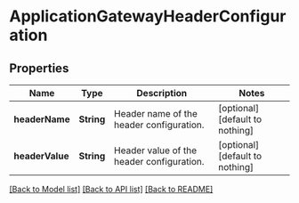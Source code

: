 # ApplicationGatewayHeaderConfiguration


## Properties
Name | Type | Description | Notes
------------ | ------------- | ------------- | -------------
**headerName** | **String** | Header name of the header configuration. | [optional] [default to nothing]
**headerValue** | **String** | Header value of the header configuration. | [optional] [default to nothing]


[[Back to Model list]](../README.md#models) [[Back to API list]](../README.md#api-endpoints) [[Back to README]](../README.md)


